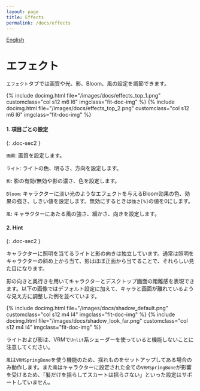 ```yaml
---
layout: page
title: Effects
permalink: /docs/effects
---
```


[English](../../en/docs/effects)

# エフェクト

`エフェクト`タブでは画質や光、影、Bloom、風の設定を調節できます。

<div class="row">
{% include docimg.html file="/images/docs/effects_top_1.png" customclass="col s12 m6 l6" imgclass="fit-doc-img" %}
{% include docimg.html file="/images/docs/effects_top_2.png" customclass="col s12 m6 l6" imgclass="fit-doc-img" %}
</div>

#### 1. 項目ごとの設定
{: .doc-sec2 }

`画質`: 画質を設定します。

`ライト`: ライトの色、明るさ、方向を設定します。

`影`: 影の有効/無効や影の濃さ、色を設定します。

`Bloom`: キャラクターに淡い光のようなエフェクトを与えるBloom効果の色、効果の強さ、しきい値を設定します。無効にするときは`強さ[%]`の値を0にします。

`風`: キャラクターにあたる風の強さ、細かさ、向きを設定します。

#### 2. Hint
{: .doc-sec2 }

キャラクターに照明を当てるライトと影の向きは独立しています。通常は照明をキャラクターの斜め上から当て、影はほぼ正面から当てることで、それらしい見た目になります。

影の向きと奥行きを用いてキャラクターとデスクトップ画面の距離感を表現できます。以下の画像ではデフォルト設定に加えて、キャラと画面が離れているような見え方に調整した例を並べています。

<div class="row">
{% include docimg.html file="/images/docs/shadow_default.png" customclass="col s12 m4 l4" imgclass="fit-doc-img" %}
{% include docimg.html file="/images/docs/shadow_look_far.png" customclass="col s12 m4 l4" imgclass="fit-doc-img" %}
</div>

ライトおよび影は、VRMで`Unlit`系シェーダーを使っていると機能しないことに注意してください。

`風`は`VRMSpringBone`を使う機能のため、揺れものをセットアップしてある場合のみ動作します。また`風`はキャラクターに設定された全ての`VRMSpringBone`が影響を受けるため、「髪だけを揺らしてスカートは揺らさない」といった設定はサポートしていません。
